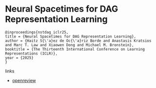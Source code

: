 # Neural Spacetimes for DAG Representation Learning

```
@inproceedings{nstdag_iclr25,
title = {Neural Spacetimes for DAG Representation Learning},
author = {Haitz S{\'a}ez de Oc{\'a}riz Borde and Anastasis Kratsios and Marc T. Law and Xiaowen Dong and Michael M. Bronstein},
booktitle = {The Thirteenth International Conference on Learning Representations (ICLR)},
year = {2025}
}
```

links
- [openreview](https://openreview.net/forum?id=skGSOcrIj7)
